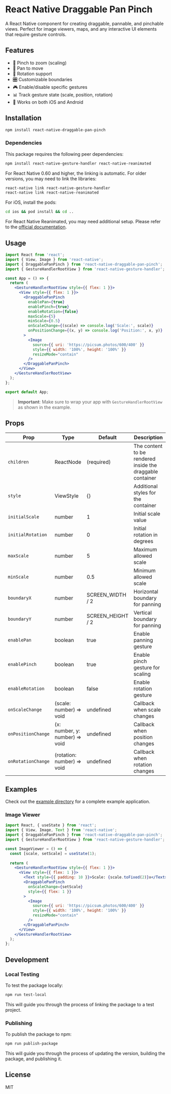 # React Native Draggable Pan Pinch

A React Native component for creating draggable, pannable, and pinchable views. Perfect for image viewers, maps, and any interactive UI elements that require gesture controls.

## Features

- 🔄 Pinch to zoom (scaling)
- 🔀 Pan to move
- 🔄 Rotation support
- 🎛️ Customizable boundaries
- 🎮 Enable/disable specific gestures
- 📊 Track gesture state (scale, position, rotation)
- 📱 Works on both iOS and Android

## Installation

```bash
npm install react-native-draggable-pan-pinch
```

### Dependencies

This package requires the following peer dependencies:

```bash
npm install react-native-gesture-handler react-native-reanimated
```

For React Native 0.60 and higher, the linking is automatic. For older versions, you may need to link the libraries:

```bash
react-native link react-native-gesture-handler
react-native link react-native-reanimated
```

For iOS, install the pods:

```bash
cd ios && pod install && cd ..
```

For React Native Reanimated, you may need additional setup. Please refer to the [official documentation](https://docs.swmansion.com/react-native-reanimated/docs/fundamentals/installation).

## Usage

```jsx
import React from 'react';
import { View, Image } from 'react-native';
import { DraggablePanPinch } from 'react-native-draggable-pan-pinch';
import { GestureHandlerRootView } from 'react-native-gesture-handler';

const App = () => {
  return (
    <GestureHandlerRootView style={{ flex: 1 }}>
      <View style={{ flex: 1 }}>
        <DraggablePanPinch
          enablePan={true}
          enablePinch={true}
          enableRotation={false}
          maxScale={5}
          minScale={0.5}
          onScaleChange={(scale) => console.log('Scale:', scale)}
          onPositionChange={(x, y) => console.log('Position:', x, y)}
        >
          <Image
            source={{ uri: 'https://picsum.photos/600/400' }}
            style={{ width: '100%', height: '100%' }}
            resizeMode="contain"
          />
        </DraggablePanPinch>
      </View>
    </GestureHandlerRootView>
  );
};

export default App;
```

> **Important**: Make sure to wrap your app with `GestureHandlerRootView` as shown in the example.

## Props

| Prop | Type | Default | Description |
|------|------|---------|-------------|
| `children` | ReactNode | (required) | The content to be rendered inside the draggable container |
| `style` | ViewStyle | {} | Additional styles for the container |
| `initialScale` | number | 1 | Initial scale value |
| `initialRotation` | number | 0 | Initial rotation in degrees |
| `maxScale` | number | 5 | Maximum allowed scale |
| `minScale` | number | 0.5 | Minimum allowed scale |
| `boundaryX` | number | SCREEN_WIDTH / 2 | Horizontal boundary for panning |
| `boundaryY` | number | SCREEN_HEIGHT / 2 | Vertical boundary for panning |
| `enablePan` | boolean | true | Enable panning gesture |
| `enablePinch` | boolean | true | Enable pinch gesture for scaling |
| `enableRotation` | boolean | false | Enable rotation gesture |
| `onScaleChange` | (scale: number) => void | undefined | Callback when scale changes |
| `onPositionChange` | (x: number, y: number) => void | undefined | Callback when position changes |
| `onRotationChange` | (rotation: number) => void | undefined | Callback when rotation changes |

## Examples

Check out the [example directory](./example) for a complete example application.

### Image Viewer

```jsx
import React, { useState } from 'react';
import { View, Image, Text } from 'react-native';
import { DraggablePanPinch } from 'react-native-draggable-pan-pinch';
import { GestureHandlerRootView } from 'react-native-gesture-handler';

const ImageViewer = () => {
  const [scale, setScale] = useState(1);
  
  return (
    <GestureHandlerRootView style={{ flex: 1 }}>
      <View style={{ flex: 1 }}>
        <Text style={{ padding: 10 }}>Scale: {scale.toFixed(2)}x</Text>
        <DraggablePanPinch
          onScaleChange={setScale}
          style={{ flex: 1 }}
        >
          <Image
            source={{ uri: 'https://picsum.photos/600/400' }}
            style={{ width: '100%', height: '100%' }}
            resizeMode="contain"
          />
        </DraggablePanPinch>
      </View>
    </GestureHandlerRootView>
  );
};
```

## Development

### Local Testing

To test the package locally:

```bash
npm run test-local
```

This will guide you through the process of linking the package to a test project.

### Publishing

To publish the package to npm:

```bash
npm run publish-package
```

This will guide you through the process of updating the version, building the package, and publishing it.

## License

MIT
